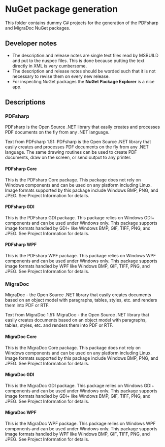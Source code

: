 # NuGet package generation

This folder contains dummy C# projects for the generation of the PDFsharp and MigraDoc NuGet packages.

## Developer notes

* The description and release notes are single text files read by MSBUILD and put to the nuspec files.
  This is done because putting the text directly in XML is very cumbersome.
* The description and release notes should be worded such that it is not necessary to revise them on every new release.
* For inspecting NuGet packages the **NuGet Package Explorer** is a nice app.

## Descriptions

### PDFsharp

PDFsharp is the Open Source .NET library that easily creates and processes PDF documents on the fly from any .NET language.

Text from PDFsharp 1.51:
PDFsharp is the Open Source .NET library that easily creates and processes PDF documents on the fly from any .NET language. The same drawing routines can be used to create PDF documents, draw on the screen, or send output to any printer.

#### PDFsharp Core

This is the PDFsharp Core package.
This package does not rely on Windows components and can be used on any platform including Linux.
Image formats supported by this package include Windows BMP, PNG, and JPEG.
See Project Information for details.

#### PDFsharp GDI

This is the PDFsharp GDI package.
This package relies on Windows GDI+ components and can be used under Windows only.
This package supports image formats handled by GDI+ like Windows BMP, GIF, TIFF, PNG, and JPEG.
See Project Information for details.

#### PDFsharp WPF

This is the PDFsharp WPF package.
This package relies on Windows WPF components and can be used under Windows only.
This package supports image formats handled by WPF like Windows BMP, GIF, TIFF, PNG, and JPEG.
See Project Information for details.

### MigraDoc

MigraDoc - the Open Source .NET library that easily creates documents based on an object model with paragraphs, tables, styles, etc. and renders them into PDF or RTF.

Text from MigraDoc 1.51:
MigraDoc - the Open Source .NET library that easily creates documents based on an object model with paragraphs, tables, styles, etc. and renders them into PDF or RTF.

#### MigraDoc Core

This is the MigraDoc Core package.
This package does not rely on Windows components and can be used on any platform including Linux.
Image formats supported by this package include Windows BMP, PNG, and JPEG.
See Project Information for details.

#### MigraDoc GDI

This is the MigraDoc GDI package.
This package relies on Windows GDI+ components and can be used under Windows only.
This package supports image formats handled by GDI+ like Windows BMP, GIF, TIFF, PNG, and JPEG.
See Project Information for details.

#### MigraDoc WPF

This is the MigraDoc WPF package.
This package relies on Windows WPF components and can be used under Windows only.
This package supports image formats handled by WPF like Windows BMP, GIF, TIFF, PNG, and JPEG.
See Project Information for details.

